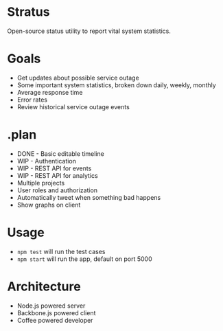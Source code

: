 # Stratus

Open-source status utility to report vital system statistics.

# Goals

- Get updates about possible service outage
- Some important system statistics, broken down daily, weekly, monthly
 - Average response time
 - Error rates
- Review historical service outage events

# .plan

- DONE - Basic editable timeline
- WIP - Authentication
- WIP - REST API for events
- WIP - REST API for analytics
- Multiple projects
- User roles and authorization
- Automatically tweet when something bad happens
- Show graphs on client

# Usage

- `npm test` will run the test cases
- `npm start` will run the app, default on port 5000

# Architecture

- Node.js powered server
- Backbone.js powered client
- Coffee powered developer
